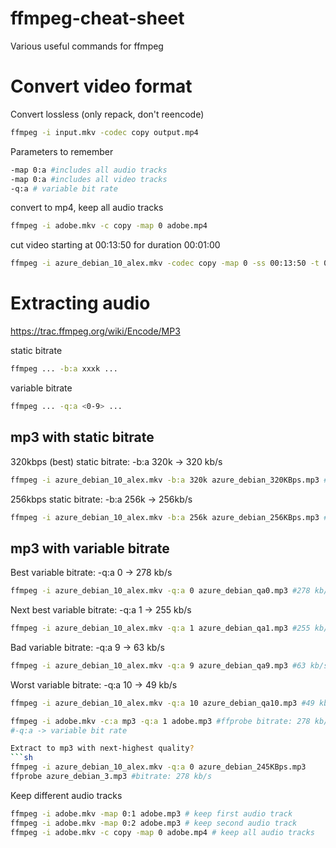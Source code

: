 # ffmpeg-cheat-sheet
Various useful commands for ffmpeg

# Convert video format
Convert lossless (only repack, don't reencode)
```sh
ffmpeg -i input.mkv -codec copy output.mp4
```

Parameters to remember
```sh
-map 0:a #includes all audio tracks
-map 0:a #includes all video tracks
-q:a # variable bit rate
```

convert to mp4, keep all audio tracks
```sh
ffmpeg -i adobe.mkv -c copy -map 0 adobe.mp4
```

cut video starting at 00:13:50 for duration 00:01:00
```sh
ffmpeg -i azure_debian_10_alex.mkv -codec copy -map 0 -ss 00:13:50 -t 00:01:00 azure_debian_cut.mp4 
```

# Extracting audio
https://trac.ffmpeg.org/wiki/Encode/MP3

static bitrate
```sh
ffmpeg ... -b:a xxxk ...
``` 
variable bitrate
```sh
ffmpeg ... -q:a <0-9> ...
```

## mp3 with static bitrate
320kbps (best) static bitrate: -b:a 320k -> 320 kb/s
```sh
ffmpeg -i azure_debian_10_alex.mkv -b:a 320k azure_debian_320KBps.mp3 #320 kb/s
```
256kbps static bitrate: -b:a 256k -> 256kb/s
```sh
ffmpeg -i azure_debian_10_alex.mkv -b:a 256k azure_debian_256KBps.mp3 #256 kb/s
```

## mp3 with variable bitrate
Best variable bitrate: -q:a 0 -> 278 kb/s 
```sh
ffmpeg -i azure_debian_10_alex.mkv -q:a 0 azure_debian_qa0.mp3 #278 kb/s
```
Next best variable bitrate: -q:a 1 -> 255 kb/s 
```sh
ffmpeg -i azure_debian_10_alex.mkv -q:a 1 azure_debian_qa1.mp3 #255 kb/s
```
Bad variable bitrate: -q:a 9 -> 63 kb/s
```sh
ffmpeg -i azure_debian_10_alex.mkv -q:a 9 azure_debian_qa9.mp3 #63 kb/s
```
Worst variable bitrate: -q:a 10 -> 49 kb/s
```sh
ffmpeg -i azure_debian_10_alex.mkv -q:a 10 azure_debian_qa10.mp3 #49 kb/s
```

```sh
ffmpeg -i adobe.mkv -c:a mp3 -q:a 1 adobe.mp3 #ffprobe bitrate: 278 kb/s
#-q:a -> variable bit rate

Extract to mp3 with next-highest quality?
```sh
ffmpeg -i azure_debian_10_alex.mkv -q:a 0 azure_debian_245KBps.mp3
ffprobe azure_debian_3.mp3 #bitrate: 278 kb/s
```

Keep different audio tracks
```sh
ffmpeg -i adobe.mkv -map 0:1 adobe.mp3 # keep first audio track
ffmpeg -i adobe.mkv -map 0:2 adobe.mp3 # keep second audio track
ffmpeg -i adobe.mkv -c copy -map 0 adobe.mp4 # keep all audio tracks

```
